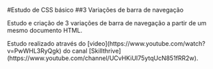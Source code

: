 #Estudo de CSS básico
##3 Variações de barra de navegação

<p>Estudo e criação de 3 variações de barra de navegação a partir de um mesmo documento HTML.</p>
<p>Estudo realizado através do [video](https://www.youtube.com/watch?v=PwWHL3RyQgk) do canal [Skillthrive](https://www.youtube.com/channel/UCvHKiUI75ytqUcN851fRR2w).</p>
